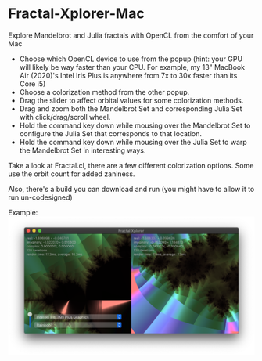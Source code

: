 # Fractal-Xplorer-Mac
Explore Mandelbrot and Julia fractals with OpenCL from the comfort of your Mac

* Choose which OpenCL device to use from the popup (hint: your GPU will likely be way faster than your CPU. For example, my 13" MacBook Air (2020)'s Intel Iris Plus is anywhere from 7x to 30x faster than its Core i5)
* Choose a colorization method from the other popup.
* Drag the slider to affect orbital values for some colorization methods.
* Drag and zoom both the Mandelbrot Set and corresponding Julia Set with click/drag/scroll wheel.
* Hold the command key down while mousing over the Mandelbrot Set to configure the Julia Set that corresponds to that location.
* Hold the command key down while mousing over the Julia Set to warp the Mandelbrot Set in interesting ways.

Take a look at Fractal.cl, there are a few different colorization options. Some use the orbit count for added zaniness.

Also, there's a build you can download and run (you might have to allow it to run un-codesigned)

Example:
![example image](https://raw.githubusercontent.com/jmenter/Fractal-Xplorer-Mac/develop/example.png "example")
